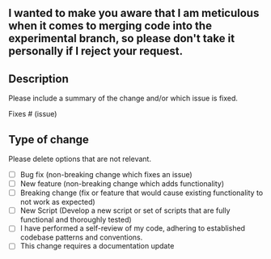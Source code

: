 ## I wanted to make you aware that I am meticulous when it comes to merging code into the experimental branch, so please don't take it personally if I reject your request.

## Description

Please include a summary of the change and/or which issue is fixed. 

Fixes # (issue)

## Type of change

Please delete options that are not relevant.

- [ ] Bug fix (non-breaking change which fixes an issue)
- [ ] New feature (non-breaking change which adds functionality)
- [ ] Breaking change (fix or feature that would cause existing functionality to not work as expected)
- [ ] New Script (Develop a new script or set of scripts that are fully functional and thoroughly tested)
- [ ] I have performed a self-review of my code, adhering to established codebase patterns and conventions.
- [ ] This change requires a documentation update
